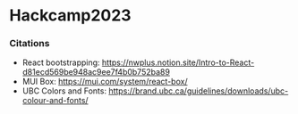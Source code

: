 # Hackcamp2023

### Citations
- React bootstrapping: https://nwplus.notion.site/Intro-to-React-d81ecd569be948ac9ee7f4b0b752ba89
- MUI Box: https://mui.com/system/react-box/
- UBC Colors and Fonts: https://brand.ubc.ca/guidelines/downloads/ubc-colour-and-fonts/

